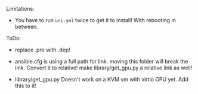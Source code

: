 Limitations:
- You have to run `uni.yml` twice to get it to install! With rebooting in between.



ToDo:
- replace .pre with .dep!
- ansible.cfg is using a full path for link. moving this folder will break the link. Convert it to relative!
make library/get_gpu.py a relative link as well!

- library/get_gpu.py Doesn't work on a KVM vm with virtio GPU yet. Add this to it! 
